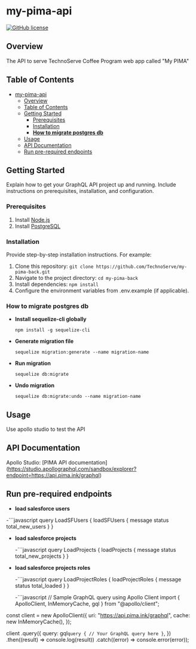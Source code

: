 # my-pima-api

[![GitHub license](https://img.shields.io/badge/license-MIT-blue.svg)](https://github.com/TechnoServe/my-pima-back/blob/main/LICENSE)

## Overview

The API to serve TechnoServe Coffee Program web app called "My PIMA"

## Table of Contents

- [my-pima-api](#my-pima-api)
  - [Overview](#overview)
  - [Table of Contents](#table-of-contents)
  - [Getting Started](#getting-started)
    - [Prerequisites](#prerequisites)
    - [Installation](#installation)
    - [**How to migrate postgres db**](#how-to-migrate-postgres-db)
  - [Usage](#usage)
  - [API Documentation](#api-documentation)
  - [Run pre-required endpoints](#run-pre-required-endpoints)

## Getting Started

Explain how to get your GraphQL API project up and running. Include instructions on prerequisites, installation, and configuration.

### Prerequisites

1. Install [Node.js](https://nodejs.org/en/download/)
2. Install [PostgreSQL](https://www.postgresql.org/download/)

### Installation

Provide step-by-step installation instructions. For example:

1. Clone this repository: `git clone https://github.com/TechnoServe/my-pima-back.git`
2. Navigate to the project directory: `cd my-pima-back`
3. Install dependencies: `npm install`
4. Configure the environment variables from .env.example (if applicable).

### **How to migrate postgres db**

- **Install sequelize-cli globally**

      npm install -g sequelize-cli

- **Generate migration file**

      sequelize migration:generate --name migration-name

- **Run migration**

      sequelize db:migrate

- **Undo migration**

      sequelize db:migrate:undo --name migration-name

## Usage

Use apollo studio to test the API

## API Documentation

Apollo Studio: [PIMA API documentation] (<https://studio.apollographql.com/sandbox/explorer?endpoint=https://api.pima.ink/graphql>)

## Run pre-required endpoints

- **load salesforce users**

-```javascript
query LoadSFUsers {
loadSFUsers {
message
status
total_new_users
}
}

- **load salesforce projects**

  -```javascript
  query LoadProjects {
  loadProjects {
  message
  status
  total_new_projects
  }
  }

- **load salesforce projects roles**

  -```javascript
  query LoadProjectRoles {
  loadProjectRoles {
  message
  status
  total_loaded
  }
  }

  -```javascript
  // Sample GraphQL query using Apollo Client
  import { ApolloClient, InMemoryCache, gql } from "@apollo/client";

const client = new ApolloClient({
uri: "<https://api.pima.ink/graphql>",
cache: new InMemoryCache(),
});

client
.query({
query: gql`query {
            // Your GraphQL query here
            }`,
})
.then((result) => console.log(result))
.catch((error) => console.error(error));
